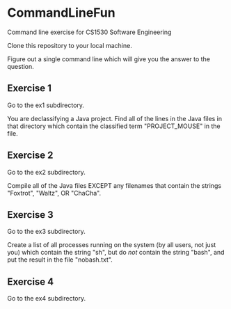# CommandLineFun
Command line exercise for CS1530 Software Engineering

Clone this repository to your local machine.

Figure out a single command line which will give you the answer to the question.

## Exercise 1

Go to the ex1 subdirectory.

You are declassifying a Java project.    Find all of the lines in the Java files in that directory which contain the classified term "PROJECT_MOUSE" in the file.

## Exercise 2

Go to the ex2 subdirectory.

Compile all of the Java files EXCEPT any filenames that contain the strings "Foxtrot", "Waltz", OR "ChaCha".

## Exercise 3

Go to the ex3 subdirectory.

Create a list of all processes running on the system (by all users, not just you) which contain the string "sh", but do *not* contain the string "bash", and put the result in the file "nobash.txt".

## Exercise 4

Go to the ex4 subdirectory.







